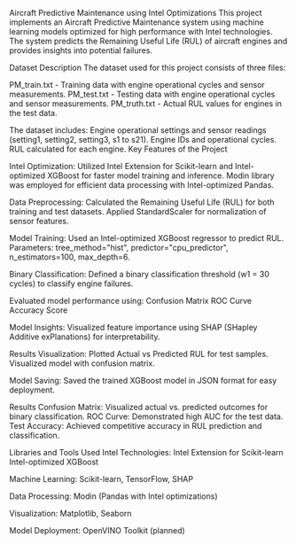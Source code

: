 Aircraft Predictive Maintenance using Intel Optimizations
This project implements an Aircraft Predictive Maintenance system using machine learning models optimized for high performance with Intel technologies. The system predicts the Remaining Useful Life (RUL) of aircraft engines and provides insights into potential failures.

Dataset Description
The dataset used for this project consists of three files:

PM_train.txt - Training data with engine operational cycles and sensor measurements.
PM_test.txt - Testing data with engine operational cycles and sensor measurements.
PM_truth.txt - Actual RUL values for engines in the test data.

The dataset includes:
Engine operational settings and sensor readings (setting1, setting2, setting3, s1 to s21).
Engine IDs and operational cycles.
RUL calculated for each engine.
Key Features of the Project

Intel Optimization:
Utilized Intel Extension for Scikit-learn and Intel-optimized XGBoost for faster model training and inference.
Modin library was employed for efficient data processing with Intel-optimized Pandas.

Data Preprocessing:
Calculated the Remaining Useful Life (RUL) for both training and test datasets.
Applied StandardScaler for normalization of sensor features.

Model Training:
Used an Intel-optimized XGBoost regressor to predict RUL.
Parameters: tree_method="hist", predictor="cpu_predictor", n_estimators=100, max_depth=6.

Binary Classification:
Defined a binary classification threshold (w1 = 30 cycles) to classify engine failures.

Evaluated model performance using:
Confusion Matrix
ROC Curve
Accuracy Score

Model Insights:
Visualized feature importance using SHAP (SHapley Additive exPlanations) for interpretability.

Results Visualization:
Plotted Actual vs Predicted RUL for test samples.
Visualized model with confusion matrix.

Model Saving:
Saved the trained XGBoost model in JSON format for easy deployment.

Results
Confusion Matrix: Visualized actual vs. predicted outcomes for binary classification.
ROC Curve: Demonstrated high AUC for the test data.
Test Accuracy: Achieved competitive accuracy in RUL prediction and classification.

Libraries and Tools Used
Intel Technologies:
Intel Extension for Scikit-learn
Intel-optimized XGBoost

Machine Learning:
Scikit-learn, TensorFlow, SHAP

Data Processing:
Modin (Pandas with Intel optimizations)

Visualization:
Matplotlib, Seaborn

Model Deployment:
OpenVINO Toolkit (planned)
